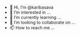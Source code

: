 - 👋 Hi, I’m @karibasava
- 👀 I’m interested in ...
- 🌱 I’m currently learning ...
- 💞️ I’m looking to collaborate on ...
- 📫 How to reach me ...

<!---
karibasava/karibasava is a ✨ special ✨ repository because its `README.md` (this file) appears on your GitHub profile.
You can click the Preview link to take a look at your changes.
--->
